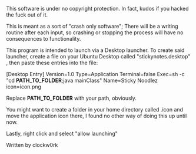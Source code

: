 This software is under no copyright protection.
In fact, kudos if you hacked the fuck out of it.

This is meant as a sort of "crash only software";
There will be a writing routine after each input,
so crashing or stopping the process will have 
no consequences to functionality.

This program is intended to launch via a Desktop launcher.
To create said launcher, create a file on your Ubuntu Desktop
called "stickynotes.desktop" , then paste these entries into the file:

[Desktop Entry]
Version=1.0
Type=Application
Terminal=false
Exec=sh -c "cd __PATH_TO_FOLDER__;java mainClass"
Name=Sticky Noodlez
icon=icon.png

Replace __PATH_TO_FOLDER__ with your path, obviously.

You might want to create a folder in your home directory called .icon and move the application icon there,
I found no other way of doing this up until now.

Lastly, right click and select "allow launching" 


Written by clockw0rk